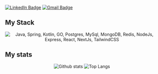 [![LinkedIn Badge](https://img.shields.io/badge/-LinkedIn-0A66C2?style=flat-square&logo=LinkedIn&logoColor=white)](https://www.linkedin.com/in/victor-lira-front-end/)
[![Gmail Badge](https://img.shields.io/badge/-victorliracorporativo@gmail.com-ea4336?style=flat-square&logo=Gmail&logoColor=white&link=mailto:victorliracorporativo@gmail.com)](mailto:victorliracorporativo@gmail.com)

## My Stack
<p align="center">
  <img src="https://skillicons.dev/icons?i=typescript,java,spring,nodejs,nestjs,react,vuejs,angular,next,aws,postgres,mysql,redis,docker&theme=dark" alt="Java, Spring, Kotlin, GO, Postgres, MySql, MongoDB, Redis, NodeJs, Express, React, NextJs, TailwindCSS">
</p>

## My stats
<div align="center">
  <img src="https://github-readme-stats.vercel.app/api?username=victorlirafront&theme=discord_old_blurple&show_icons=true&hide_rank=true&custom_title=Stats&count_private=true&hide_border=true&hide=issues&line_height=24&bg_color=0d111700" alt="Github stats" />
  <img src="https://github-readme-stats.vercel.app/api/top-langs/?username=victorlirafront&layout=compact&theme=discord_old_blurple&count_private=true&hide_border=true&bg_color=0d1117" alt="Top Langs"> 
</div> 
